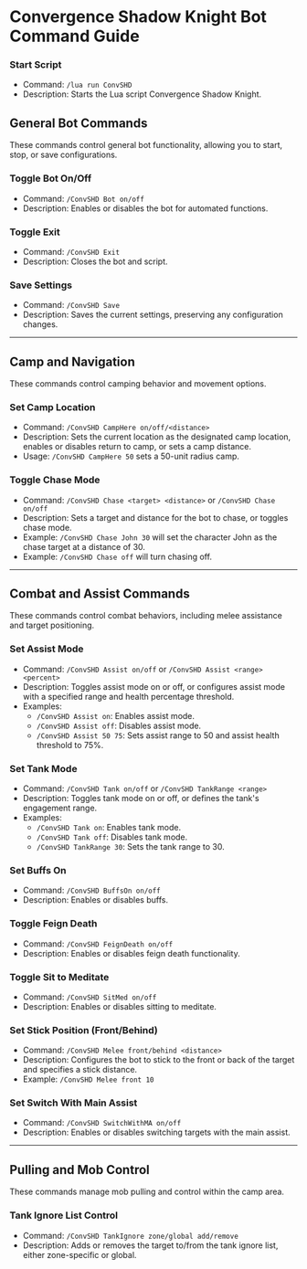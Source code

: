 # Convergence Shadow Knight Bot Command Guide

### Start Script
- Command: `/lua run ConvSHD`
- Description: Starts the Lua script Convergence Shadow Knight.

## General Bot Commands
These commands control general bot functionality, allowing you to start, stop, or save configurations.

### Toggle Bot On/Off
- Command: `/ConvSHD Bot on/off`
- Description: Enables or disables the bot for automated functions.

### Toggle Exit
- Command: `/ConvSHD Exit`
- Description: Closes the bot and script.

### Save Settings
- Command: `/ConvSHD Save`
- Description: Saves the current settings, preserving any configuration changes.

---

## Camp and Navigation
These commands control camping behavior and movement options.

### Set Camp Location
- Command: `/ConvSHD CampHere on/off/<distance>`
- Description: Sets the current location as the designated camp location, enables or disables return to camp, or sets a camp distance.
- Usage: `/ConvSHD CampHere 50` sets a 50-unit radius camp.

### Toggle Chase Mode
- Command: `/ConvSHD Chase <target> <distance>` or `/ConvSHD Chase on/off`
- Description: Sets a target and distance for the bot to chase, or toggles chase mode.
- Example: `/ConvSHD Chase John 30` will set the character John as the chase target at a distance of 30.
- Example: `/ConvSHD Chase off` will turn chasing off.

---

## Combat and Assist Commands
These commands control combat behaviors, including melee assistance and target positioning.

### Set Assist Mode
- Command: `/ConvSHD Assist on/off` or `/ConvSHD Assist <range> <percent>`
- Description: Toggles assist mode on or off, or configures assist mode with a specified range and health percentage threshold.
- Examples:
  - `/ConvSHD Assist on`: Enables assist mode.
  - `/ConvSHD Assist off`: Disables assist mode.
  - `/ConvSHD Assist 50 75`: Sets assist range to 50 and assist health threshold to 75%.

### Set Tank Mode
- Command: `/ConvSHD Tank on/off` or `/ConvSHD TankRange <range>`
- Description: Toggles tank mode on or off, or defines the tank's engagement range.
- Examples:
  - `/ConvSHD Tank on`: Enables tank mode.
  - `/ConvSHD Tank off`: Disables tank mode.
  - `/ConvSHD TankRange 30`: Sets the tank range to 30.

### Set Buffs On
- Command: `/ConvSHD BuffsOn on/off`
- Description: Enables or disables buffs.

### Toggle Feign Death
- Command: `/ConvSHD FeignDeath on/off`
- Description: Enables or disables feign death functionality.

### Toggle Sit to Meditate
- Command: `/ConvSHD SitMed on/off`
- Description: Enables or disables sitting to meditate.

### Set Stick Position (Front/Behind)
- Command: `/ConvSHD Melee front/behind <distance>`
- Description: Configures the bot to stick to the front or back of the target and specifies a stick distance.
- Example: `/ConvSHD Melee front 10`

### Set Switch With Main Assist
- Command: `/ConvSHD SwitchWithMA on/off`
- Description: Enables or disables switching targets with the main assist.

---

## Pulling and Mob Control
These commands manage mob pulling and control within the camp area.

### Tank Ignore List Control
- Command: `/ConvSHD TankIgnore zone/global add/remove`
- Description: Adds or removes the target to/from the tank ignore list, either zone-specific or global.